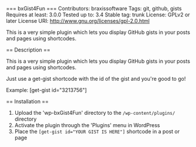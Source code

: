 === bxGist4Fun ===
Contributors: braxissoftware
Tags: git, github, gists
Requires at least: 3.0.0
Tested up to: 3.4
Stable tag: trunk
License: GPLv2 or later
License URI: http://www.gnu.org/licenses/gpl-2.0.html

This is a very simple plugin which lets you display GitHub gists in your posts and pages using shortcodes.

== Description ==

This is a very simple plugin which lets you display GitHub gists in your posts and pages using shortcodes.

Just use a get-gist shortcode with the id of the gist and you're good to go!

Example: [get-gist id="3213756"]

== Installation ==

1. Upload the 'wp-bxGist4Fun' directory to the `/wp-content/plugins/` directory
2. Activate the plugin through the 'Plugins' menu in WordPress
3. Place the `[get-gist id="YOUR GIST IS HERE"]` shortcode in a post or page


